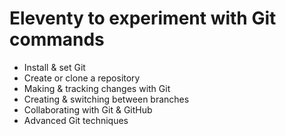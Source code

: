 # Eleventy to experiment with Git commands

- Install & set Git
- Create or clone a repository
- Making & tracking changes with Git
- Creating & switching between branches
- Collaborating with Git & GitHub
- Advanced Git techniques
